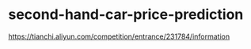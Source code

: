 # second-hand-car-price-prediction
https://tianchi.aliyun.com/competition/entrance/231784/information
